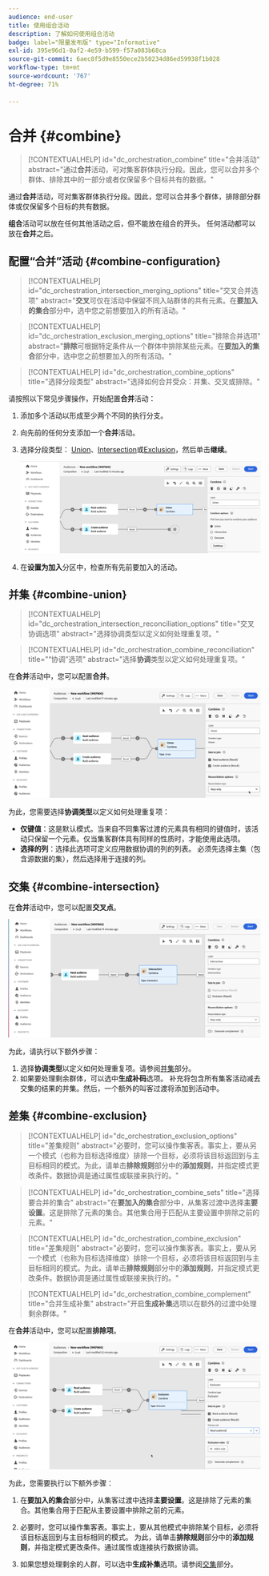 ```yaml
---
audience: end-user
title: 使用组合活动
description: 了解如何使用组合活动
badge: label="限量发布版" type="Informative"
exl-id: 395e96d1-0af2-4e59-b599-f57a083b68ca
source-git-commit: 6aec8f5d9e8550ece2b50234d86ed59938f1b028
workflow-type: tm+mt
source-wordcount: '767'
ht-degree: 71%

---
```


# 合并 {#combine}

>[!CONTEXTUALHELP]
>id="dc_orchestration_combine"
>title="合并活动"
>abstract="通过&#x200B;**合并**&#x200B;活动，可对集客群体执行分段。因此，您可以合并多个群体、排除其中的一部分或者仅保留多个目标共有的数据。"

通过&#x200B;**合并**&#x200B;活动，可对集客群体执行分段。因此，您可以合并多个群体，排除部分群体或仅保留多个目标的共有数据。

**组合**&#x200B;活动可以放在任何其他活动之后，但不能放在组合的开头。 任何活动都可以放在&#x200B;**合并**&#x200B;之后。

## 配置“合并”活动 {#combine-configuration}

>[!CONTEXTUALHELP]
>id="dc_orchestration_intersection_merging_options"
>title="交叉合并选项"
>abstract="**交叉**&#x200B;可仅在活动中保留不同入站群体的共有元素。在&#x200B;**要加入的集合**&#x200B;部分中，选中您之前想要加入的所有活动。"

>[!CONTEXTUALHELP]
>id="dc_orchestration_exclusion_merging_options"
>title="排除合并选项"
>abstract="**排除**&#x200B;可根据特定条件从一个群体中排除某些元素。在&#x200B;**要加入的集合**&#x200B;部分中，选中您之前想要加入的所有活动。"

>[!CONTEXTUALHELP]
>id="dc_orchestration_combine_options"
>title="选择分段类型"
>abstract="选择如何合并受众：并集、交叉或排除。"

请按照以下常见步骤操作，开始配置&#x200B;**合并**&#x200B;活动：

1. 添加多个活动以形成至少两个不同的执行分支。

1. 向先前的任何分支添加一个&#x200B;**合并**&#x200B;活动。

1. 选择分段类型： [Union](#union)、[Intersection](#intersection)或[Exclusion](#exclusion)，然后单击&#x200B;**继续**。

   ![](../assets/combine.png)

1. 在&#x200B;**设置为加入**&#x200B;分区中，检查所有先前要加入的活动。

## 并集 {#combine-union}

>[!CONTEXTUALHELP]
>id="dc_orchestration_intersection_reconciliation_options"
>title="交叉协调选项"
>abstract="选择协调类型以定义如何处理重复项。"

>[!CONTEXTUALHELP]
>id="dc_orchestration_combine_reconciliation"
>title="“协调”选项"
>abstract="选择&#x200B;**协调**&#x200B;类型以定义如何处理重复项。"

在&#x200B;**合并**&#x200B;活动中，您可以配置&#x200B;**合并**。

![](../assets/combine-union.png)

为此，您需要选择&#x200B;**协调类型**&#x200B;以定义如何处理重复项：

* **仅键值**：这是默认模式。当来自不同集客过渡的元素具有相同的键值时，该活动只保留一个元素。仅当集客群体具有同样的性质时，才能使用此选项。
* **选择的列**：选择此选项可定义应用数据协调的列的列表。 必须先选择主集（包含源数据的集），然后选择用于连接的列。

## 交集 {#combine-intersection}

在&#x200B;**合并**&#x200B;活动中，您可以配置&#x200B;**交叉点**。

![](../assets/combine-intersection.png)

为此，请执行以下额外步骤：

1. 选择&#x200B;**协调类型**&#x200B;以定义如何处理重复项。请参阅[并集](#union)部分。
1. 如果要处理剩余群体，可以选中&#x200B;**生成补码**&#x200B;选项。 补充将包含所有集客活动减去交集的结果的并集。然后，一个额外的叫客过渡将添加到活动中。

## 差集 {#combine-exclusion}

>[!CONTEXTUALHELP]
>id="dc_orchestration_exclusion_options"
>title="差集规则"
>abstract="必要时，您可以操作集客表。事实上，要从另一个模式（也称为目标选择维度）排除一个目标，必须将该目标返回到与主目标相同的模式。为此，请单击&#x200B;**排除规则**&#x200B;部分中的&#x200B;**添加规则**，并指定模式更改条件。数据协调是通过属性或联接来执行的。"

>[!CONTEXTUALHELP]
>id="dc_orchestration_combine_sets"
>title="选择要合并的集合"
>abstract="在&#x200B;**要加入的集合**&#x200B;部分中，从集客过渡中选择&#x200B;**主要设置**。这是排除了元素的集合。其他集合用于匹配从主要设置中排除之前的元素。"

>[!CONTEXTUALHELP]
>id="dc_orchestration_combine_exclusion"
>title="差集规则"
>abstract="必要时，您可以操作集客表。事实上，要从另一个模式（也称为目标选择维度）排除一个目标，必须将该目标返回到与主目标相同的模式。为此，请单击&#x200B;**排除规则**&#x200B;部分中的&#x200B;**添加规则**，并指定模式更改条件。数据协调是通过属性或联接来执行的。"

>[!CONTEXTUALHELP]
>id="dc_orchestration_combine_complement"
>title="合并生成补集"
>abstract="开启&#x200B;**生成补集**&#x200B;选项以在额外的过渡中处理剩余群体。"

在&#x200B;**合并**&#x200B;活动中，您可以配置&#x200B;**排除项**。

![](../assets/combine-exclusion.png)

为此，您需要执行以下额外步骤：

1. 在&#x200B;**要加入的集合**&#x200B;部分中，从集客过渡中选择&#x200B;**主要设置**。这是排除了元素的集合。其他集合用于匹配从主要设置中排除之前的元素。

1. 必要时，您可以操作集客表。事实上，要从其他模式中排除某个目标，必须将该目标返回到与主目标相同的模式。 为此，请单击&#x200B;**排除规则**&#x200B;部分中的&#x200B;**添加规则**，并指定模式更改条件。通过属性或连接执行数据协调。<!-- pas compris-->
1. 如果您想处理剩余的人群，可以选中&#x200B;**生成补集**&#x200B;选项。请参阅[交集](#intersection)部分。

<!--
## Examples{#combine-examples}

In the following example, we are using a **Combine** activity and we add a **union** to retrieves all the profiles of the two queries: persons between 18 and 27 years old and persons between 34 and 40 years old.

![](../assets/workflow-union-example.png)

The following example shows the **intersection** between two query activities. It is being used here to retrieve profiles who are between 18 to 27 years old and whose email address has been provided.

![](../assets/workflow-intersection-example.png)

The following **exclusion** example shows two queries configured to filter profiles who are between 18 and 27 years old and have an Adobe email domain. The profiles with an Adobe email domain are then excluded from the first set. 

![](../assets/workflow-exclusion-example.png)
-->
